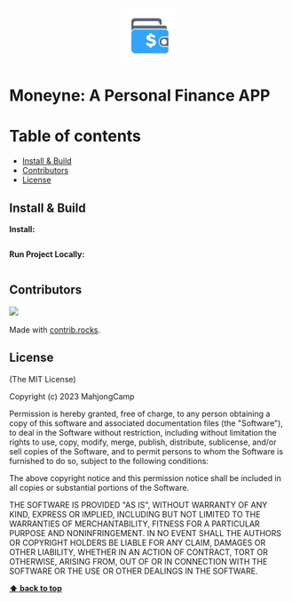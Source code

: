 <p align="center">
  <img src="https://github.com/MahjongCamp/moneyne-frontend-web/raw/main/public/logo.png" style="width:100px">
</p>

# Moneyne: A Personal Finance APP


# Table of contents

- [Install & Build](#install--build)
- [Contributors](#contributors)
- [License](#license)

## Install & Build

**Install:**

```bash

```

**Run Project Locally:**

```bash

```

## Contributors

<a href="https://github.com/MahjongCamp/moneyne-backend/graphs/contributors">
  <img src="https://contrib.rocks/image?repo=MahjongCamp/moneyne-backend" />
</a>

Made with [contrib.rocks](https://contrib.rocks).

## License

(The MIT License)

Copyright (c) 2023 MahjongCamp

Permission is hereby granted, free of charge, to any person obtaining a copy
of this software and associated documentation files (the "Software"), to deal
in the Software without restriction, including without limitation the rights
to use, copy, modify, merge, publish, distribute, sublicense, and/or sell
copies of the Software, and to permit persons to whom the Software is
furnished to do so, subject to the following conditions:

The above copyright notice and this permission notice shall be included in all
copies or substantial portions of the Software.

THE SOFTWARE IS PROVIDED "AS IS", WITHOUT WARRANTY OF ANY KIND, EXPRESS OR
IMPLIED, INCLUDING BUT NOT LIMITED TO THE WARRANTIES OF MERCHANTABILITY,
FITNESS FOR A PARTICULAR PURPOSE AND NONINFRINGEMENT. IN NO EVENT SHALL THE
AUTHORS OR COPYRIGHT HOLDERS BE LIABLE FOR ANY CLAIM, DAMAGES OR OTHER
LIABILITY, WHETHER IN AN ACTION OF CONTRACT, TORT OR OTHERWISE, ARISING FROM,
OUT OF OR IN CONNECTION WITH THE SOFTWARE OR THE USE OR OTHER DEALINGS IN THE
SOFTWARE.

**[⬆ back to top](#table-of-contents)**
